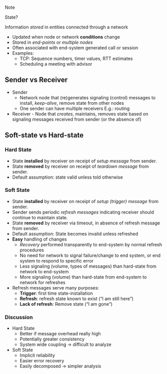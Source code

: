 > [!note]
> State?
>
> Information _stored_ in entities connected through a network

-   Updated when node or network **conditions** change
-   Stored in _end-points_ or _multiple nodes_
-   Often associated with end-system generated call or session
-   Examples:
    -   TCP: Sequence numbers, timer values, RTT estimates
    -   Scheduling a meeting with advisor

## Sender vs Receiver

-   Sender
    -   Network node that (re)generates signaling (control) messages to install, _keep-alive_, remove state from other nodes
    -   One sender can have multiple receivers E.g.: routing
-   Receiver - Node that _creates_, maintains, removes state based on
    signaling messages received from sender (or the absence of)

## Soft-state vs Hard-state

### Hard State

-   State **installed** by receiver on receipt of _setup message_ from sender.
-   State **removed** by receiver on receipt of _teardown message_ from sender.
-   Default assumption: state valid unless told otherwise

### Soft State

-   State **installed** by receiver on receipt of _setup (trigger) message_ from sender.
-   Sender sends periodic _refresh messages_ indicating receiver should continue to maintain state.
-   State **removed** by receiver via timeout, in absence of refresh message from sender.
-   Default assumption: State becomes invalid unless refreshed
-   **Easy** handling of changes
    -   _Recovery_ performed transparently to end-system by normal refresh procedures
    -   No need for network to signal failure/change to end system, or end system to respond to specific error
    -   Less signaling (volume, types of messages) than hard-state from network to end-system
    -   More signaling (volume) than hard-state from end-system to network for refreshes
-   Refresh messages serve many purposes:
    -   **Trigger**: first time state-installation
    -   **Refresh**: refresh state known to exist (“I am still here”)
    -   **Lack of refresh**: Remove state (“I am gone”)

### Discussion

-   Hard State
    -   Better if message overhead really high
    -   Potentially greater consistency
    -   System wide coupling → difficult to analyze
-   Soft State
    -   Implicit reliability
    -   Easier error recovery
    -   Easily decomposed → simpler analysis
